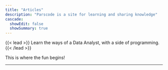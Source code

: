 ```yaml
---
title: "Articles"
description: "Parscode is a site for learning and sharing knowledge"
cascade:
  showEdit: false
  showSummary: true
---
```


{{< lead >}}
Learn the ways of a Data Analyst, with a side of programming.
{{< /lead >}}

This is where the fun begins! 

---
